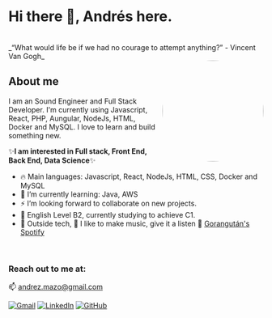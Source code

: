 # Hi there 👋, Andrés here.
<br/>
<!--
**andrezmazo/andrezmazo** is a ✨ _special_ ✨ repository because its `README.md` (this file) appears on your GitHub profile.
-->
 _“What would life be if we had no courage to attempt anything?” - Vincent Van Gogh_
<br/>

<img align="right" width=200px alt="Me" style="border-radius: 100px;"  src="https://media.giphy.com/media/v1.Y2lkPTc5MGI3NjExMmk0a2pmZWV6aGk1cmhhanBhOXZuOHp3d2tmbmo3dnhwZmJlZzBxNiZlcD12MV9pbnRlcm5hbF9naWZfYnlfaWQmY3Q9Zw/7NoNw4pMNTvgc/giphy.gif" />

## About me

I am an Sound Engineer and Full Stack Developer. I'm currently using Javascript, React, PHP, Aungular, NodeJs, HTML, Docker and MySQL. I love to learn and build something new.

✨**I am interested in Full stack, Front End, Back End, Data Science**✨

- 🔥 Main languages: Javascript, React, NodeJs, HTML, CSS, Docker and MySQL
- 🌱 I’m currently learning: Java, AWS 
- ⚡ I’m looking forward to collaborate on new projects.
- 📓 English Level B2, currently studying to achieve C1. 
- 🏁 Outside tech, 🎵 I like to make music, give it a listen 🦧  <a style="italic" href="https://open.spotify.com/intl-es/artist/7srZcgiwUcpVzUV5mMzrr1?si=0bIN9JekTLOQ2HIqm1idRA">Gorangután's Spotify</a>
<br/>

### Reach out to me at:

📫 <a href="mailto:andrez.mazo@gmail.com">andrez.mazo@gmail.com</a>
<br/>

<p align="left">
	<a href="mailto:andrez.mazo@gmail.com"><img img src="https://img.shields.io/badge/gmail-%23EA4335.svg?style=plastic&logo=gmail&logoColor=white" alt="Gmail"/></a>
	<a href="https://www.linkedin.com/in/andrezmazo/"><img src="https://img.shields.io/badge/linkedin-%230A66C2.svg?style=plastic&logo=linkedin&logoColor=white" alt="LinkedIn"/></a>
	<a href="https://github.com/andrezmazo"><img src="https://img.shields.io/badge/github-%23181717.svg?style=plastic&logo=github&logoColor=white" alt="GitHub"/></a>
</p>

